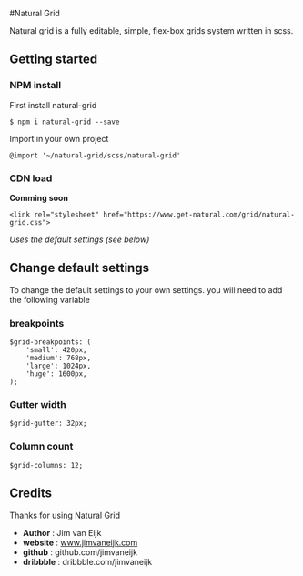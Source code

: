 #Natural Grid

Natural grid is a fully editable, simple, flex-box grids system written in scss.

## Getting started

### NPM install
First install natural-grid

``` 
$ npm i natural-grid --save
```

Import in your own project

``` 
@import '~/natural-grid/scss/natural-grid'
```

### CDN load

**Comming soon**

``` 
<link rel="stylesheet" href="https://www.get-natural.com/grid/natural-grid.css">
```

*Uses the default settings (see below)*


## Change default settings

To change the default settings to your own settings. you will need to add the following variable

### breakpoints
``` 
$grid-breakpoints: (
    'small': 420px,
    'medium': 768px,
    'large': 1024px,
    'huge': 1600px,
);
```
### Gutter width
```
$grid-gutter: 32px;
```

### Column count
```
$grid-columns: 12;
```


## Credits

Thanks for using Natural Grid

- **Author**    : Jim van Eijk
- **website**   : www.jimvaneijk.com
- **github**    : github.com/jimvaneijk
- **dribbble**  : dribbble.com/jimvaneijk
